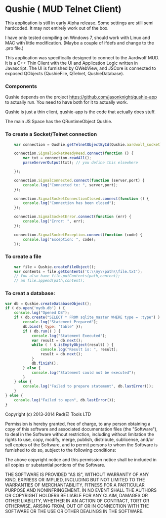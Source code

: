# Qushie ( MUD Telnet Client)

This application is still in early Alpha release. Some settings
are still semi hardcoded. It may not entirely work out of the box.

I have only tested compiling on Windows 7, should work with Linux
and MAC with little modification. (Maybe a couple of ifdefs and
change to the .pro file.)

This application was specifically designed to connect to the
Aardwolf MUD. It is a C++ Thin Client with the UI and Application
Logic written in Javascript. The UI is furnished by QWebView, and
JSCore is connected to exposed QObjects (QushieFile, QTelnet, QushieDatabase).

### Components

Qushie depends on the project https://github.com/jasonknight/qushie-app to
actually run. You need to have both for it to actually work.

Qushie is just a thin client, qushie-app is the code that actually
does stuff.

The main JS Space has the QRuntimeObject Qushie.

### To create a Socket/Telnet connection

```javascript
	var connection = Qushie.getTelnetObjectById(Qushie.aardwolf_socket);

	connection.SignalSocketReadyRead.connect(function () {
		var txt = connection.readAll();
		parseServerOutput(txt); // you define this elsewhere

	});

	connection.SignalConnected.connect(function (server,port) {
		console.log("Connected to: ", server,port);
	});

	connection.SignalSocketConnectionClosed.connect(function () {
		console.log("Connection has been closed");
	});

	connection.SignalSocketError.connect(function (err) {
		console.log("Error: ", err);
	});

	connection.SignalSocketException.connect(function (code) {
		console.log("Exception: ", code);
	});
```

### To create a file

```javascript
	var file = Qushie.createFileObject();
	var contents = file.getContents('C:\\my\\path\\file.txt');
	// You also have file.putContents(path,content);
	// an file.append(path,content);
```

### To creat a database:

```javascript
var db = Qushie.createDatabaseObject();
if ( db.open('mydb.db') ) {
	console.log("Opened DB");
	if ( db.create("SELECT * FROM sqlite_master WHERE type = :type") ) {
		console.log("Statement Prepared");
		db.bind({ type: "table" });
		if ( db.run() ) {
			console.log("Statement Executed");
			var result = db.next();
			while ( ! $.isEmptyObject(result) ) {
				console.log("Result is: ", result);
				result = db.next();
			}
			db.finish();
		} else {
			console.log("Statement could not be executed");
		}
	} else {
		console.log("Failed to prepare statement", db.lastError());
	}
} else {
	console.log("Failed to open", db.lastError());
}
```

Copyright (c) 2013-2014 Red(E) Tools LTD

Permission is hereby granted, free of charge, to any person obtaining a copy
of this software and associated documentation files (the "Software"), to deal
in the Software without restriction, including without limitation the rights
to use, copy, modify, merge, publish, distribute, sublicense, and/or sell
copies of the Software, and to permit persons to whom the Software is
furnished to do so, subject to the following conditions:

The above copyright notice and this permission notice shall be included in
all copies or substantial portions of the Software.

THE SOFTWARE IS PROVIDED "AS IS", WITHOUT WARRANTY OF ANY KIND, EXPRESS OR
IMPLIED, INCLUDING BUT NOT LIMITED TO THE WARRANTIES OF MERCHANTABILITY,
FITNESS FOR A PARTICULAR PURPOSE AND NONINFRINGEMENT. IN NO EVENT SHALL THE
AUTHORS OR COPYRIGHT HOLDERS BE LIABLE FOR ANY CLAIM, DAMAGES OR OTHER
LIABILITY, WHETHER IN AN ACTION OF CONTRACT, TORT OR OTHERWISE, ARISING FROM,
OUT OF OR IN CONNECTION WITH THE SOFTWARE OR THE USE OR OTHER DEALINGS IN
THE SOFTWARE.